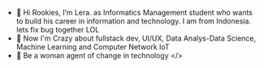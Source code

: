 - 👋 Hi Rookies, I’m Lera. as Informatics Management student who wants to build his career in information and technology. I am from Indonesia. lets fix bug together LOL
- 👀 Now I'm Crazy about fullstack dev, UI/UX, Data Analys-Data Science, Machine Learning and Computer Network IoT 
- 🌱 Be a woman agent of change in technology </>
  
